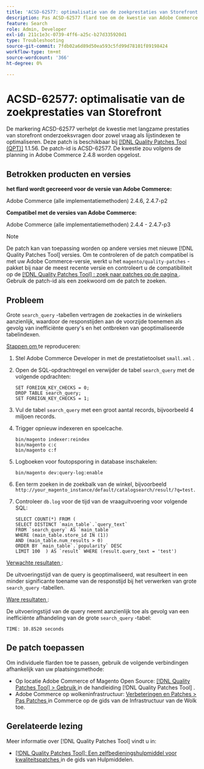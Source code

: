 ```yaml
---
title: 'ACSD-62577: optimalisatie van de zoekprestaties van Storefront'
description: Pas ACSD-62577 flard toe om de kwestie van Adobe Commerce te bevestigen waar de prestaties van het storefrontonderzoek wegens langzame vraaguitvoering door een grote "search_query"lijst worden veroorzaakt.
feature: Search
role: Admin, Developer
exl-id: 211c1e3c-0739-4ff6-a25c-b27d335920d1
type: Troubleshooting
source-git-commit: 7fdb02a6d89d50ea593c5fd99d78101f89198424
workflow-type: tm+mt
source-wordcount: '366'
ht-degree: 0%

---
```


# ACSD-62577: optimalisatie van de zoekprestaties van Storefront

De markering ACSD-62577 verhelpt de kwestie met langzame prestaties van storefront onderzoeksvragen door zowel vraag als lijstindexen te optimaliseren. Deze patch is beschikbaar bij [[!DNL Quality Patches Tool (QPT)]](/help/tools/quality-patches-tool/quality-patches-tool-to-self-serve-quality-patches.md) 1.1.56. De patch-id is ACSD-62577. De kwestie zou volgens de planning in Adobe Commerce 2.4.8 worden opgelost.

## Betrokken producten en versies

**het flard wordt gecreeerd voor de versie van Adobe Commerce:**

Adobe Commerce (alle implementatiemethoden) 2.4.6, 2.4.7-p2

**Compatibel met de versies van Adobe Commerce:**

Adobe Commerce (alle implementatiemethoden) 2.4.4 - 2.4.7-p3

>[!NOTE]
>
>De patch kan van toepassing worden op andere versies met nieuwe [!DNL Quality Patches Tool] versies. Om te controleren of de patch compatibel is met uw Adobe Commerce-versie, werkt u het `magento/quality-patches` -pakket bij naar de meest recente versie en controleert u de compatibiliteit op de [[!DNL Quality Patches Tool] : zoek naar patches op de pagina ](https://experienceleague.adobe.com/tools/commerce-quality-patches/index.html) . Gebruik de patch-id als een zoekwoord om de patch te zoeken.

## Probleem

Grote `search_query` -tabellen vertragen de zoekacties in de winkeliers aanzienlijk, waardoor de responstijden aan de voorzijde toenemen als gevolg van inefficiënte query&#39;s en het ontbreken van geoptimaliseerde tabelindexen.

<u> Stappen om </u> te reproduceren:

1. Stel Adobe Commerce Developer in met de prestatietoolset `small.xml` .
1. Open de SQL-opdrachtregel en verwijder de tabel `search_query` met de volgende opdrachten:

   ```
   SET FOREIGN_KEY_CHECKS = 0;  
   DROP TABLE search_query;  
   SET FOREIGN_KEY_CHECKS = 1;  
   ```

1. Vul de tabel `search_query` met een groot aantal records, bijvoorbeeld 4 miljoen records.
1. Trigger opnieuw indexeren en spoelcache.

   ```
   bin/magento indexer:reindex  
   bin/magento c:c  
   bin/magento c:f  
   ```

1. Logboeken voor foutopsporing in database inschakelen:

   ```
   bin/magento dev:query-log:enable  
   ```

1. Een term zoeken in de zoekbalk van de winkel, bijvoorbeeld
   `http://your_magento_instance/default/catalogsearch/result/?q=test.`
1. Controleer `db.log` voor de tijd van de vraaguitvoering voor volgende SQL:

   ```
   SELECT COUNT(*) FROM (  
   SELECT DISTINCT `main_table`.`query_text`  
   FROM `search_query` AS `main_table`  
   WHERE (main_table.store_id IN (1))  
   AND (main_table.num_results > 0)  
   ORDER BY `main_table`.`popularity` DESC  
   LIMIT 100  ) AS `result` WHERE (result.query_text = 'test')  
   ```

<u> Verwachte resultaten </u>:

De uitvoeringstijd van de query is geoptimaliseerd, wat resulteert in een minder significante toename van de responstijd bij het verwerken van grote `search_query` -tabellen.

<u> Ware resultaten </u>:

De uitvoeringstijd van de query neemt aanzienlijk toe als gevolg van een inefficiënte afhandeling van de grote `search_query` -tabel:

```
TIME: 10.8520 seconds  
```

## De patch toepassen

Om individuele flarden toe te passen, gebruik de volgende verbindingen afhankelijk van uw plaatsingsmethode:

* Op locatie Adobe Commerce of Magento Open Source: [[!DNL Quality Patches Tool] > Gebruik ](/help/tools/quality-patches-tool/usage.md) in de handleiding [!DNL Quality Patches Tool] .
* Adobe Commerce op wolkeninfrastructuur: [ Verbeteringen en Patches > Pas Patches ](https://experienceleague.adobe.com/docs/commerce-cloud-service/user-guide/develop/upgrade/apply-patches.html) in Commerce op de gids van de Infrastructuur van de Wolk toe.

## Gerelateerde lezing

Meer informatie over [!DNL Quality Patches Tool] vindt u in:

* [[!DNL Quality Patches Tool]: Een zelfbedieningshulpmiddel voor kwaliteitspatches ](/help/tools/quality-patches-tool/quality-patches-tool-to-self-serve-quality-patches.md) in de gids van Hulpmiddelen.
